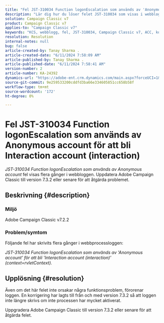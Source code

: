 ```yaml
---
title: "Fel JST-310034 Function logonEscalation som används av 'Anonymous account' till 'Interaction account (interaction)'"
description: "Lär dig hur du löser felet JST-310034 som visas i webbloggen i Adobe Campaign Classic."
solution: Campaign Classic v7
product: Campaign Classic v7
applies-to: "Campaign Classic v7"
keywords: "KCS, webblogg, fel, JST-310034, Campaign Classic v7, ACC, konto, logonEscalation"
resolution: Resolution
internal-notes: null
bug: false
article-created-by: Tanay Sharma .
article-created-date: "6/11/2024 7:58:09 AM"
article-published-by: Tanay Sharma .
article-published-date: "6/11/2024 7:58:41 AM"
version-number: 2
article-number: KA-24392
dynamics-url: "https://adobe-ent.crm.dynamics.com/main.aspx?forceUCI=1&pagetype=entityrecord&etn=knowledgearticle&id=a9940253-c827-ef11-840b-6045bd0065b6"
source-git-commit: 9e259533200cddfd3ba66e334605851cc658b58f
workflow-type: tm+mt
source-wordcount: '172'
ht-degree: 0%

---
```


# Fel JST-310034 Function logonEscalation som används av Anonymous account för att bli Interaction account (interaction)


*JST-310034 Function logonEscalation som används av Anonymous account* fel visas flera gånger i webbloggen. Uppdatera Adobe Campaign Classic till version 7.3.2 eller senare för att åtgärda problemet.

## Beskrivning {#description}


### Miljö

Adobe Campaign Classic v7.2.2



### Problem/symtom

Följande fel har skrivits flera gånger i webbprocessloggen:

*JST-310034 Function logonEscalation som används av &#39;Anonymous account&#39; för att bli &#39;Interaction account (interaction)&#39; (context=rvletContext).*


## Upplösning {#resolution}


Även om det här felet inte orsakar några funktionsproblem, förorenar loggen. En korrigering har lagts till från och med version 7.3.2 så att loggen inte längre skrivs om inte processen har mycket aktiverat.

Uppgradera Adobe Campaign Classic till version 7.3.2 eller senare för att åtgärda felet.


